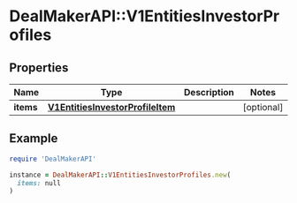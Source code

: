 # DealMakerAPI::V1EntitiesInvestorProfiles

## Properties

| Name | Type | Description | Notes |
| ---- | ---- | ----------- | ----- |
| **items** | [**V1EntitiesInvestorProfileItem**](V1EntitiesInvestorProfileItem.md) |  | [optional] |

## Example

```ruby
require 'DealMakerAPI'

instance = DealMakerAPI::V1EntitiesInvestorProfiles.new(
  items: null
)
```

